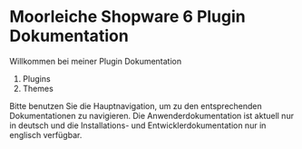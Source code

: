 # Moorleiche Shopware 6 Plugin Dokumentation

Willkommen bei meiner Plugin Dokumentation

1. Plugins
2. Themes

Bitte benutzen Sie die Hauptnavigation, um zu den entsprechenden Dokumentationen zu navigieren. Die Anwenderdokumentation ist aktuell nur in deutsch und die Installations- und Entwicklerdokumentation nur in englisch verfügbar.

